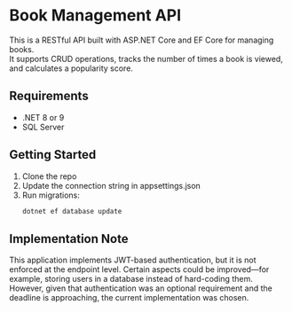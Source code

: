 # Book Management API

This is a RESTful API built with ASP.NET Core and EF Core for managing books.  
It supports CRUD operations, tracks the number of times a book is viewed, and calculates a popularity score.

## Requirements
- .NET 8 or 9
- SQL Server

## Getting Started
1. Clone the repo
2. Update the connection string in appsettings.json
3. Run migrations:
   ```bash
   dotnet ef database update
   ```
## Implementation Note
This application implements JWT-based authentication, but it is not enforced at the endpoint level. Certain aspects could be improved—for example, storing users in a database instead of hard-coding them. However, given that authentication was an optional requirement and the deadline is approaching, the current implementation was chosen.
